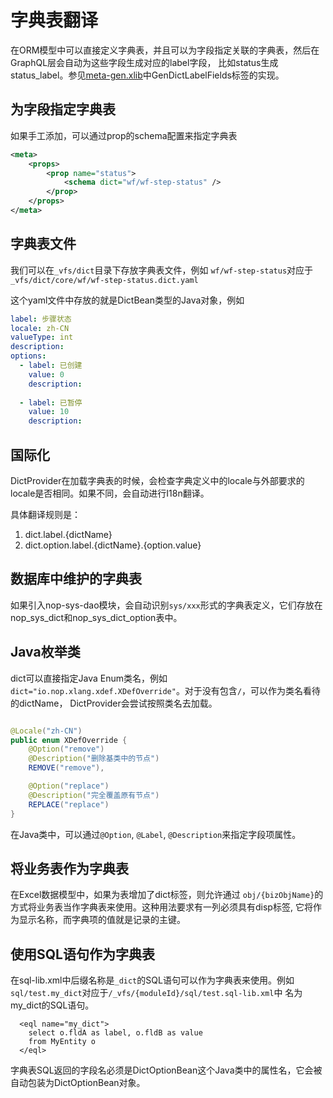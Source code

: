 # 字典表翻译

在ORM模型中可以直接定义字典表，并且可以为字段指定关联的字典表，然后在GraphQL层会自动为这些字段生成对应的label字段，
比如status生成status_label。参见[meta-gen.xlib](https://gitee.com/canonical-entropy/nop-entropy/blob/master/nop-xlang/src/main/resources/_vfs/nop/core/xlib/meta-gen.xlib)中GenDictLabelFields标签的实现。

## 为字段指定字典表

如果手工添加，可以通过prop的schema配置来指定字典表

````xml
<meta>
    <props>
        <prop name="status">
            <schema dict="wf/wf-step-status" />
        </prop>
    </props>
</meta>
````

## 字典表文件

我们可以在`_vfs/dict`目录下存放字典表文件，例如 `wf/wf-step-status`对应于`_vfs/dict/core/wf/wf-step-status.dict.yaml`

这个yaml文件中存放的就是DictBean类型的Java对象，例如

````yaml
label: 步骤状态
locale: zh-CN
valueType: int
description: 
options:
  - label: 已创建
    value: 0
    description: 
  
  - label: 已暂停
    value: 10
    description: 
````

## 国际化
DictProvider在加载字典表的时候，会检查字典定义中的locale与外部要求的locale是否相同。如果不同，会自动进行I18n翻译。

具体翻译规则是：
1. dict.label.{dictName}
2. dict.option.label.{dictName}.{option.value}

## 数据库中维护的字典表

如果引入nop-sys-dao模块，会自动识别`sys/xxx`形式的字典表定义，它们存放在nop_sys_dict和nop_sys_dict_option表中。

## Java枚举类
dict可以直接指定Java Enum类名，例如`dict="io.nop.xlang.xdef.XDefOverride"`。对于没有包含`/`，可以作为类名看待的dictName，
DictProvider会尝试按照类名去加载。

````java

@Locale("zh-CN")
public enum XDefOverride {
    @Option("remove")
    @Description("删除基类中的节点")
    REMOVE("remove"),

    @Option("replace")
    @Description("完全覆盖原有节点")
    REPLACE("replace")
}
````

在Java类中，可以通过`@Option`, `@Label`, `@Description`来指定字段项属性。

## 将业务表作为字典表

在Excel数据模型中，如果为表增加了dict标签，则允许通过 `obj/{bizObjName}`的方式将业务表当作字典表来使用。这种用法要求有一列必须具有disp标签,
它将作为显示名称，而字典项的值就是记录的主键。

## 使用SQL语句作为字典表
在sql-lib.xml中后缀名称是`_dict`的SQL语句可以作为字典表来使用。例如`sql/test.my_dict`对应于`/_vfs/{moduleId}/sql/test.sql-lib.xml`中
名为my_dict的SQL语句。

````
  <eql name="my_dict">
    select o.fldA as label, o.fldB as value
    from MyEntity o
  </eql>
````

字典表SQL返回的字段名必须是DictOptionBean这个Java类中的属性名，它会被自动包装为DictOptionBean对象。